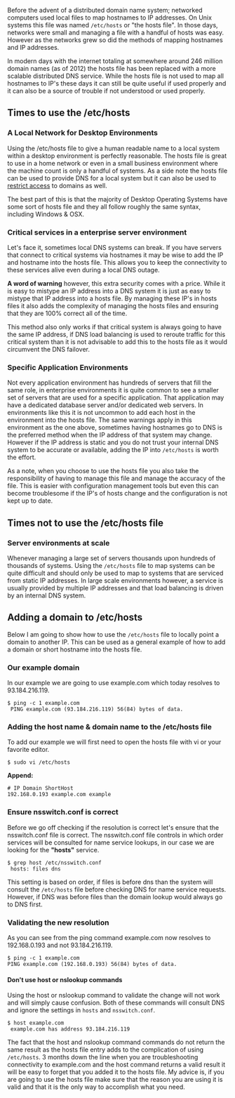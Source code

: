 
Before the advent of a distributed domain name system; networked computers used local files to map hostnames to IP addresses. On Unix systems this file was named `/etc/hosts` or "the hosts file". In those days, networks were small and managing a file with a handful of hosts was easy. However as the networks grew so did the methods of mapping hostnames and IP addresses.

In modern days with the internet totaling at somewhere around 246 million domain names (as of 2012) the hosts file has been replaced with a more scalable distributed DNS service. While the hosts file is not used to map all hostnames to IP's these days it can still be quite useful if used properly and it can also be a source of trouble if not understood or used properly.

## Times to use the /etc/hosts

### A Local Network for Desktop Environments

Using the /etc/hosts file to give a human readable name to a local system within a desktop environment is perfectly reasonable. The hosts file is great to use in a home network or even in a small business environment where the machine count is only a handful of systems. As a side note the hosts file can be used to provide DNS for a local system but it can also be used to [restrict access](http://someonewhocares.org/hosts/hosts) to domains as well.

The best part of this is that the majority of Desktop Operating Systems have some sort of hosts file and they all follow roughly the same syntax, including Windows & OSX.

### Critical services in a enterprise server environment

Let's face it, sometimes local DNS systems can break. If you have servers that connect to critical systems via hostnames it may be wise to add the IP and hostname into the hosts file. This allows you to keep the connectivity to these services alive even during a local DNS outage.

**A word of warning** however, this extra security comes with a price. While it is easy to mistype an IP address into a DNS system it is just as easy to mistype that IP address into a hosts file. By managing these IP's in hosts files it also adds the complexity of managing the hosts files and ensuring that they are 100% correct all of the time.

This method also only works if that critical system is always going to have the same IP address, if DNS load balancing is used to reroute traffic for this critical system than it is not advisable to add this to the hosts file as it would circumvent the DNS failover.

### Specific Application Environments

Not every application environment has hundreds of servers that fill the same role, in enterprise environments it is quite common to see a smaller set of servers that are used for a specific application. That application may have a dedicated database server and/or dedicated web servers. In environments like this it is not uncommon to add each host in the environment into the hosts file. The same warnings apply in this environment as the one above, sometimes having hostnames go to DNS is the preferred method when the IP address of that system may change. However if the IP address is static and you do not trust your internal DNS system to be accurate or available, adding the IP into `/etc/hosts` is worth the effort.

As a note, when you choose to use the hosts file you also take the responsibility of having to manage this file and manage the accuracy of the file. This is easier with configuration management tools but even this can become troublesome if the IP's of hosts change and the configuration is not kept up to date.

## Times not to use the /etc/hosts file

### Server environments at scale

Whenever managing a large set of servers thousands upon hundreds of thousands of systems. Using the `/etc/hosts` file to map systems can be quite difficult and should only be used to map to systems that are serviced from static IP addresses. In large scale environments however, a service is usually provided by multiple IP addresses and that load balancing is driven by an internal DNS system.

## Adding a domain to /etc/hosts

Below I am going to show how to use the `/etc/hosts` file to locally point a domain to another IP. This can be used as a general example of how to add a domain or short hostname into the hosts file.

### Our example domain

In our example we are going to use example.com which today resolves to 93.184.216.119.

    $ ping -c 1 example.com
     PING example.com (93.184.216.119) 56(84) bytes of data.

### Adding the host name & domain name to the /etc/hosts file

To add our example we will first need to open the hosts file with vi or your favorite editor.

    $ sudo vi /etc/hosts

**Append:**

    # IP Domain ShortHost
    192.168.0.193 example.com example

### Ensure nsswitch.conf is correct

Before we go off checking if the resolution is correct let's ensure that the nsswitch.conf file is correct. The nsswitch.conf file controls in which order services will be consulted for name service lookups, in our case we are looking for the **"hosts"** service.

    $ grep host /etc/nsswitch.conf
     hosts: files dns

This setting is based on order, if files is before dns than the system will consult the `/etc/hosts` file before checking DNS for name service requests. However, if DNS was before files than the domain lookup would always go to DNS first.

### Validating the new resolution

As you can see from the ping command example.com now resolves to 192.168.0.193 and not 93.184.216.119.

    $ ping -c 1 example.com
    PING example.com (192.168.0.193) 56(84) bytes of data.

#### Don't use host or nslookup commands

Using the host or nslookup command to validate the change will not work and will simply cause confusion. Both of these commands will consult DNS and ignore the settings in `hosts` and `nsswitch.conf`.

    $ host example.com
     example.com has address 93.184.216.119

The fact that the host and nslookup command commands do not return the same result as the hosts file entry adds to the complication of using `/etc/hosts`. 3 months down the line when you are troubleshooting connectivity to example.com and the host command returns a valid result it will be easy to forget that you added it to the hosts file. My advice is, if you are going to use the hosts file make sure that the reason you are using it is valid and that it is the only way to accomplish what you need.

